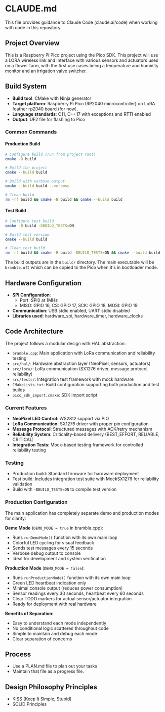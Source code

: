 # CLAUDE.md

This file provides guidance to Claude Code (claude.ai/code) when working with code in this repository.

## Project Overview

This is a Raspberry Pi Pico project using the Pico SDK. This project will use a LORA wireless link and interface with various sensors and actuators used on a flower farm, with the first use cases being a temperature and humidity monitor and an irrigation valve switcher.

## Build System

- **Build tool**: CMake with Ninja generator
- **Target platform**: Raspberry Pi Pico (RP2040 microcontroller) on LoRA feather rp2040 board (for now).
- **Language standards**: C11, C++17 with exceptions and RTTI enabled
- **Output**: UF2 file for flashing to Pico

### Common Commands

#### Production Build
```bash
# Configure build (run from project root)
cmake -B build

# Build the project
cmake --build build

# Build with verbose output
cmake --build build --verbose

# Clean build
rm -rf build && cmake -B build && cmake --build build
```

#### Test Build
```bash
# Configure test build
cmake -B build -DBUILD_TESTS=ON

# Build test version
cmake --build build

# Clean test build
rm -rf build && cmake -B build -DBUILD_TESTS=ON && cmake --build build
```

The build outputs are in the `build/` directory. The main executable will be `bramble.uf2` which can be copied to the Pico when it's in bootloader mode.

## Hardware Configuration

- **SPI Configuration**: 
  - Port: SPI0 at 1MHz
  - MISO: GPIO 16, CS: GPIO 17, SCK: GPIO 18, MOSI: GPIO 19
- **Communication**: USB stdio enabled, UART stdio disabled
- **Libraries used**: hardware_spi, hardware_timer, hardware_clocks

## Code Architecture

The project follows a modular design with HAL abstraction:
- `bramble.cpp`: Main application with LoRa communication and reliability testing
- `src/hal/`: Hardware abstraction layer (NeoPixel, sensors, actuators)
- `src/lora/`: LoRa communication (SX1276 driver, message protocol, reliability)
- `src/tests/`: Integration test framework with mock hardware
- `CMakeLists.txt`: Build configuration supporting both production and test builds
- `pico_sdk_import.cmake`: SDK import script

### Current Features
- **NeoPixel LED Control**: WS2812 support via PIO
- **LoRa Communication**: SX1276 driver with proper pin configuration
- **Message Protocol**: Structured messages with ACK/retry mechanism  
- **Reliability System**: Criticality-based delivery (BEST_EFFORT, RELIABLE, CRITICAL)
- **Integration Tests**: Mock-based testing framework for controlled reliability testing

### Testing
- Production build: Standard firmware for hardware deployment
- Test build: Includes integration test suite with MockSX1276 for reliability validation
- Build with `-DBUILD_TESTS=ON` to compile test version

### Production Configuration
The main application has completely separate demo and production modes for clarity:

**Demo Mode** (`DEMO_MODE = true` in bramble.cpp):
- Runs `runDemoMode()` function with its own main loop
- Colorful LED cycling for visual feedback
- Sends test messages every 15 seconds
- Verbose debug output to console
- Ideal for development and system verification

**Production Mode** (`DEMO_MODE = false`):
- Runs `runProductionMode()` function with its own main loop
- Green LED heartbeat indication only
- Minimal console output (reduces power consumption)
- Sensor readings every 30 seconds, heartbeat every 60 seconds
- Clear TODO markers for actual sensor/actuator integration
- Ready for deployment with real hardware

**Benefits of Separation**:
- Easy to understand each mode independently
- No conditional logic scattered throughout code
- Simple to maintain and debug each mode
- Clear separation of concerns

## Process

* Use a PLAN.md file to plan out your tasks
* Maintain that file as a progress file.

## Design Philosophy Principles
* KISS (Keep It Simple, Stupid)
* SOLID Principles

